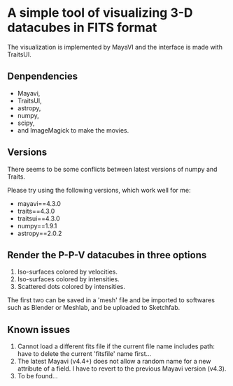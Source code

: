 # A simple tool of visualizing 3-D datacubes in FITS format

The visualization is implemented by MayaVI and the interface is made with TraitsUI.

## Denpendencies

* Mayavi,
* TraitsUI,
* astropy,
* numpy,
* scipy,
* and ImageMagick to make the movies.

## Versions

There seems to be some conflicts between latest versions of numpy and Traits.

Please try using the following versions, which work well for me:
* mayavi==4.3.0
* traits==4.3.0
* traitsui==4.3.0
* numpy==1.9.1
* astropy==2.0.2

## Render the P-P-V datacubes in three options

1. Iso-surfaces colored by velocities.
2. Iso-surfaces colored by intensities.
3. Scattered dots colored by intensities.

The first two can be saved in a 'mesh' file and be imported to softwares such as Blender or Meshlab, and be uploaded to Sketchfab.

## Known issues

1. Cannot load a different fits file if the current file name includes path: have to delete the current 'fitsfile' name first...
2. The latest Mayavi (v4.4+) does not allow a random name for a new attribute of a field. I have to revert to the previous Mayavi version (v4.3).
3. To be found...
